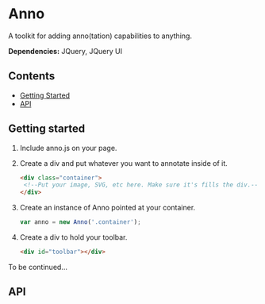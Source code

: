 # Anno

A toolkit for adding anno(tation) capabilities to anything. 

**Dependencies:** JQuery, JQuery UI

## Contents

* [Getting Started](#getting-started)
* [API](#api)

## Getting started

1. Include anno.js on your page.

2. Create a div and put whatever you want to annotate inside of it.

   ```html
   <div class="container">
   	<!--Put your image, SVG, etc here. Make sure it's fills the div.-->
   </div>
   ```

3. Create an instance of Anno pointed at your container. 

   ```javascript
   var anno = new Anno('.container');
   ```
4. Create a div to hold your toolbar.

   ```html
   <div id="toolbar"></div>
   ```

To be continued...

## API

